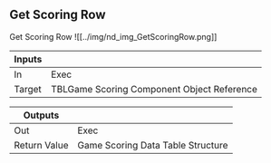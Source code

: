 ## Get Scoring Row
Get Scoring Row
![[../img/nd_img_GetScoringRow.png]]

|Inputs||
|--|--|
| In | Exec |
| Target | TBLGame Scoring Component Object Reference |

|Outputs||
|--|--|
| Out | Exec |
| Return Value | Game Scoring Data Table Structure |
